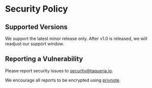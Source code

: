 # Security Policy

## Supported Versions

We support the latest minor release only. After v1.0 is released, we will readjust our support window.

## Reporting a Vulnerability

Please report security issues to security@taqueria.io.

We encourage all reports to be encrypted using [privnote](https://privnote.com/).